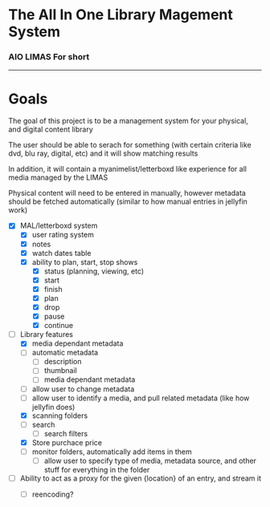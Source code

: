 # The **A**ll **I**n **O**ne **Li**brary **Ma**gement **S**ystem

### AIO LIMAS For short

---

# Goals

The goal of this project is to be a management system for your physical, and digital content library

The user should be able to serach for something (with certain criteria like dvd, blu ray, digital, etc) and it will show matching results

In addition, it will contain a myanimelist/letterboxd like experience for all media managed by the LIMAS

Physical content will need to be entered in manually, however metadata should be fetched automatically (similar to how manual entries in jellyfin work)

- [x] MAL/letterboxd system
    - [x] user rating system
    - [x] notes
    - [x] watch dates table
    - [x] ability to plan, start, stop shows
        - [x] status (planning, viewing, etc)
        - [x] start
        - [x] finish
        - [x] plan
        - [x] drop
        - [x] pause
        - [x] continue
- [ ] Library features
    - [x] media dependant metadata
    - [ ] automatic metadata
        - [ ] description
        - [ ] thumbnail
        - [ ] media dependant metadata
    - [ ] allow user to change metadata
    - [ ] allow user to identify a media, and pull related metadata (like how jellyfin does)
    - [x] scanning folders
    - [ ] search
        - [ ] search filters
    - [x] Store purchace price
    - [ ] monitor folders, automatically add items in them
        - [ ] allow user to specify type of media, metadata source, and other stuff for everything in the folder
- [ ] Ability to act as a proxy for the given {location} of an entry, and stream it
  - [ ] reencoding?

